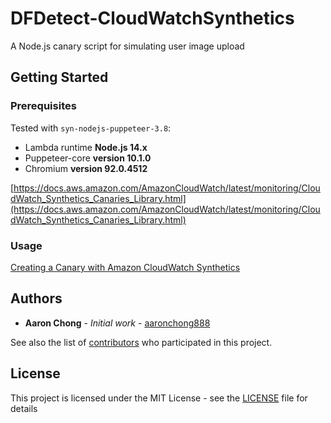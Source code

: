 # DFDetect-CloudWatchSynthetics

A Node.js canary script for simulating user image upload

## Getting Started

### Prerequisites

Tested with `syn-nodejs-puppeteer-3.8`:

- Lambda runtime **Node.js 14.x**
- Puppeteer-core **version 10.1.0**
- Chromium **version 92.0.4512**

[https://docs.aws.amazon.com/AmazonCloudWatch/latest/monitoring/CloudWatch_Synthetics_Canaries_Library.html](https://docs.aws.amazon.com/AmazonCloudWatch/latest/monitoring/CloudWatch_Synthetics_Canaries_Library.html)

### Usage

[Creating a Canary with Amazon CloudWatch Synthetics](https://docs.aws.amazon.com/AmazonCloudWatch/latest/monitoring/CloudWatch_Synthetics_Canaries_Create.html)

## Authors

* **Aaron Chong** - *Initial work* - [aaronchong888](https://github.com/aaronchong888)

See also the list of [contributors](https://github.com/aaronchong888/DFDetect-CloudWatchSynthetics/contributors) who participated in this project.

## License

This project is licensed under the MIT License - see the [LICENSE](LICENSE) file for details
